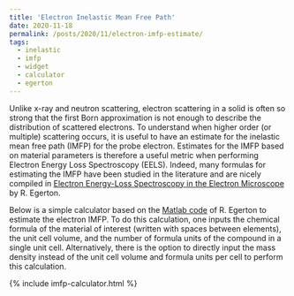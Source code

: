 ```yaml
---
title: 'Electron Inelastic Mean Free Path'
date: 2020-11-18
permalink: /posts/2020/11/electron-imfp-estimate/
tags:
  - inelastic
  - imfp
  - widget
  - calculator
  - egerton
---
```


Unlike x-ray and neutron scattering, electron scattering in a solid is often so strong that the first Born approximation is not enough to describe the distribution of scattered electrons. To understand when higher order (or multiple) scattering occurs, it is useful to have an estimate for the inelastic mean free path (IMFP) for the probe electron. Estimates for the IMFP based on material parameters is therefore a useful metric when performing Electron Energy Loss Spectroscopy (EELS). Indeed, many formulas for estimating the IMFP have been studied in the literature and are nicely compiled in [Electron Energy-Loss Spectroscopy in the Electron Microscope](https://link.springer.com/book/10.1007/978-1-4419-9583-4) by R. Egerton.

Below is a simple calculator based on the [Matlab code](https://sites.google.com/site/temsemeels/home/matlab-programs-from-eels-in-the-electron-microscope-3rd-edition) of R. Egerton to estimate the electron IMFP. To do this calculation, one inputs the chemical formula of the material of interest (written with spaces between elements), the unit cell volume, and the number of formula units of the compound in a single unit cell. Alternatively, there is the option to directly input the mass density instead of the unit cell volume and formula units per cell to perform this calculation.



{% include imfp-calculator.html %}